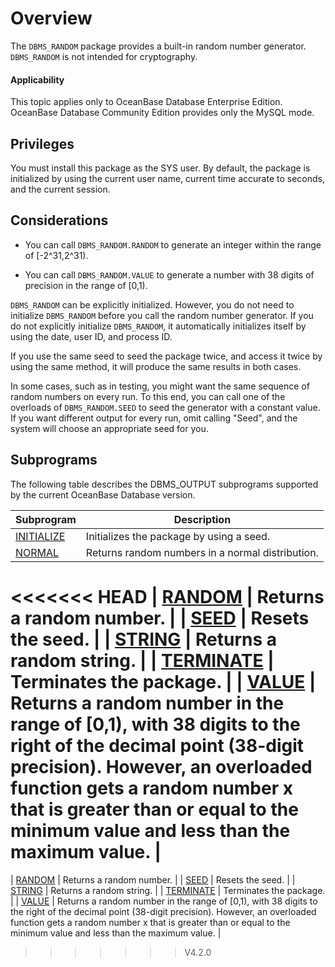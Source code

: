 Overview
===================================

The `DBMS_RANDOM` package provides a built-in random number generator. `DBMS_RANDOM` is not intended for cryptography.

<main id="notice" >
    <h4>Applicability</h4>
    <p>This topic applies only to OceanBase Database Enterprise Edition. OceanBase Database Community Edition provides only the MySQL mode. </p>
  </main>

Privileges
-------------------------

You must install this package as the SYS user. By default, the package is initialized by using the current user name, current time accurate to seconds, and the current session.

Considerations
-------------------------

* You can call `DBMS_RANDOM.RANDOM` to generate an integer within the range of [-2^31,2^31).

* You can call `DBMS_RANDOM.VALUE` to generate a number with 38 digits of precision in the range of [0,1).

`DBMS_RANDOM` can be explicitly initialized. However, you do not need to initialize `DBMS_RANDOM` before you call the random number generator. If you do not explicitly initialize `DBMS_RANDOM`, it automatically initializes itself by using the date, user ID, and process ID.

If you use the same seed to seed the package twice, and access it twice by using the same method, it will produce the same results in both cases.

In some cases, such as in testing, you might want the same sequence of random numbers on every run. To this end, you can call one of the overloads of `DBMS_RANDOM.SEED` to seed the generator with a constant value. If you want different output for every run, omit calling "Seed", and the system will choose an appropriate seed for you.

Subprograms
--------------------------

The following table describes the DBMS_OUTPUT subprograms supported by the current OceanBase Database version.


| **Subprogram** | **Description** |
|--------------------------------------|---------------------------------------------------|
| [INITIALIZE](../12700.dbms-random-oracle/200.initialize-random-oracle.md) | Initializes the package by using a seed.  |
| [NORMAL](../12700.dbms-random-oracle/300.normal-oracle.md) | Returns random numbers in a normal distribution.  |
<<<<<<< HEAD
| [RANDOM](../12700.dbms-random-oracle/400.random-oracle.md) | Returns a random number.  |
| [SEED](../12700.dbms-random-oracle/500.seed-oracle.md) | Resets the seed.  |
| [STRING](../12700.dbms-random-oracle/600.string-oracle.md) | Returns a random string.  |
| [TERMINATE](../12700.dbms-random-oracle/700.terminate-oracle.md) | Terminates the package.  |
| [VALUE](../12700.dbms-random-oracle/800.value-oracle.md) | Returns a random number in the range of [0,1), with 38 digits to the right of the decimal point (38-digit precision). However, an overloaded function gets a random number x that is greater than or equal to the minimum value and less than the maximum value.  |
=======
| [RANDOM](../12700.dbms-random-oracle/200.initialize-random-oracle.md) | Returns a random number.  |
| [SEED](../12700.dbms-random-oracle/500.seed-oracle.md) | Resets the seed.  |
| [STRING](../17900.dbms-utility-oracle/2000.port-string-oracle.md) | Returns a random string.  |
| [TERMINATE](../12700.dbms-random-oracle/700.terminate-oracle.md) | Terminates the package.  |
| [VALUE](../15200.dbms-sql-oracle/400.column-value-oracle.md) | Returns a random number in the range of [0,1), with 38 digits to the right of the decimal point (38-digit precision). However, an overloaded function gets a random number x that is greater than or equal to the minimum value and less than the maximum value.  |
>>>>>>> V4.2.0

